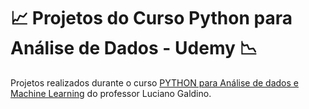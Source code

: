 # 📈 Projetos do Curso Python para Análise de Dados - Udemy 📉
Projetos realizados durante o curso [PYTHON para Análise de dados e Machine Learning](https://www.udemy.com/course/python-para-analise-de-dados-e-machine-learning/) do professor Luciano Galdino.
